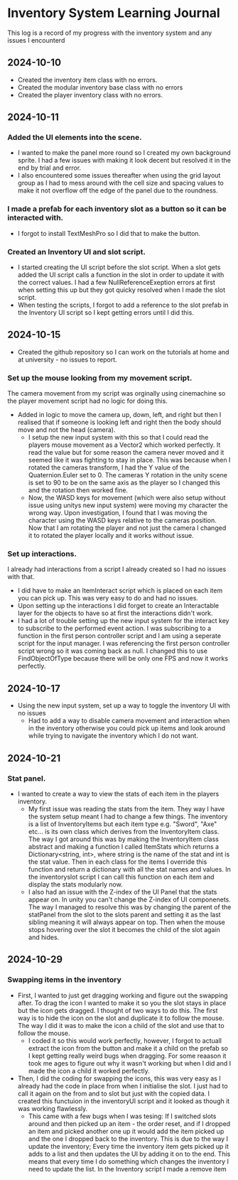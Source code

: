 # Inventory System Learning Journal
This log is a record of my progress with the inventory system and any issues I encounterd


## 2024-10-10
- Created the inventory item class with no errors.
- Created the modular inventory base class with no errors
- Created the player inventory class with no errors.

## 2024-10-11
### Added the UI elements into the scene.
- I wanted to make the panel more round so I created my own background sprite. I had a few issues with making it look decent but resolved it in the end by trial and error.
- I also encountered some issues thereafter when using the grid layout group as I had to mess around with the cell size and spacing values to make it not overflow off the edge of the panel due to the roundness.
  
### I made a prefab for each inventory slot as a button so it can be interacted with.
  - I forgot to install TextMeshPro so I did that to make the button.
  
### Created an Inventory UI and slot script.
  - I started creating the UI script before the slot script. When a slot gets added the UI script calls a function in the slot in order to update it with the correct values. I had a few NullReferenceExeption errors at first when setting this up but they got quicky resolved when I made the slot script.
  - When testing the scripts, I forgot to add a reference to the slot prefab in the Inventory UI script so I kept getting errors until I did this.


## 2024-10-15
- Created the github repository so I can work on the tutorials at home and at university - no issues to report.
  
### Set up the mouse looking from my movement script.
The camera movement from my script was orginally using cinemachine so the player movement script had no logic for doing this.
- Added in logic to move the camera up, down, left, and right but then I realised that if someone is looking left and right then the body should move and not the head (camera).
    - I setup the new input system with this so that I could read the players mouse movement as a Vector2 which worked perfectly. It read the value but for some reason the camera never moved and it seemed like it was fighting to stay in place. This was because when I rotated the cameras transform, I had the Y value of the Quaternion.Euler set to 0. The cameras Y rotation in the unity scene is set to 90 to be on the same axis as the player so I changed this and the rotation then worked fine.
    - Now, the WASD keys for movement (which were also setup without issue using unitys new input system) were moving my character the wrong way. Upon investigation, I found that I was moving the character using the WASD keys relative to the cameras position. Now that I am rotating the player and not just the camera I changed it to rotated the player locally and it works without issue.

### Set up interactions.
I already had interactions from a script I already created so I had no issues with that.
- I did have to make an ItemInteract script which is placed on each item you can pick up. This was very easy to do and had no issues. 
- Upon setting up the interactions I did forget to create an Interactable layer for the objects to have so at first the interactions didn't work.
- I had a lot of trouble setting up the new input system for the interact key to subscribe to the performed event action. I was subscribing to a function in the first person controller script and I am using a seperate script for the input manager. I was referencing the first person controller script wrong so it was coming back as null. I changed this to use FindObjectOfType because there will be only one FPS and now it works perfectly.


## 2024-10-17
- Using the new input system, set up a way to toggle the inventory UI with no issues
  - Had to add a way to disable camera movement and interaction when in the inventory otherwise you could pick up items and look around while trying to navigate the inventory which I do not want.


## 2024-10-21

### Stat panel.
- I wanted to create a way to view the stats of each item in the players inventory.
  - My first issue was reading the stats from the item. They way I have the system setup meant I had to change a few things. The inventory is a list of InventoryItems but each item type e.g. "Sword", "Axe" etc... is its own class which derives from the InventoryItem class. The way I got around this was by making the InventoryItem class abstract and making a function I called ItemStats which returns a Dictionary<string, int>, where string is the name of the stat and int is the stat value. Then in each class for the items I override this function and return a dictionary with all the stat names and values. In the inventoryslot script I can call this function on each item and display the stats modularly now.
  - I also had an issue with the Z-index of the UI Panel that the stats appear on. In unity you can't change the Z-index of UI componenets. The way I managed to resolve this was by changing the parent of the statPanel from the slot to the slots parent and setting it as the last sibling meaning it will always appear on top. Then when the mouse stops hovering over the slot it becomes the child of the slot again and hides.

 
## 2024-10-29

### Swapping items in the inventory
- First, I wanted to just get dragging working and figure out the swapping after. To drag the icon I wanted to make it so you the slot stays in place but the icon gets dragged. I thought of two ways to do this. The first way is to hide the icon on the slot and duplicate it to follow the mouse. The way I did it was to make the icon a child of the slot and use that to follow the mouse.
  - I coded it so this would work perfectly, however, I forgot to actuall extract the icon from the button and make it a child on the prefab so I kept getting really weird bugs when dragging. For some reaason it took me ages to figure out why it wasn't working but when I did and I made the icon a child it worked perfectly.
- Then, I did the coding for swapping the icons, this was very easy as I already had the code in place from when I initialise the slot. I just had to call it again on the from and to slot but just with the copied data. I created this functuion in the inventoryUI script and it looked as though it was working flawlessly.
  - This came with a few bugs when I was tesing: If I switched slots around and then picked up an item - the order reset, and if I dropped an item and picked another one up it would add the item picked up and the one I dropped back to the inventory. This is due to the way I update the inventory; Every time the inventory item gets picked up it adds to a list and then updates the UI by adding it on to the end. This means that every time I do something which changes the inventory I need to update the list. In the Inventory script I made a remove item 
